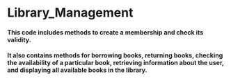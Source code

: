 # Library_Management
#### This code includes methods to create a membership and check its validity. 
####  It also contains methods for borrowing books, returning books, checking the availability of a particular book, retrieving information about the user, and displaying all available books in the library.
